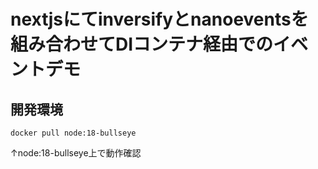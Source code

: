 # nextjsにてinversifyとnanoeventsを組み合わせてDIコンテナ経由でのイベントデモ
## 開発環境
```
docker pull node:18-bullseye
```
↑node:18-bullseye上で動作確認
